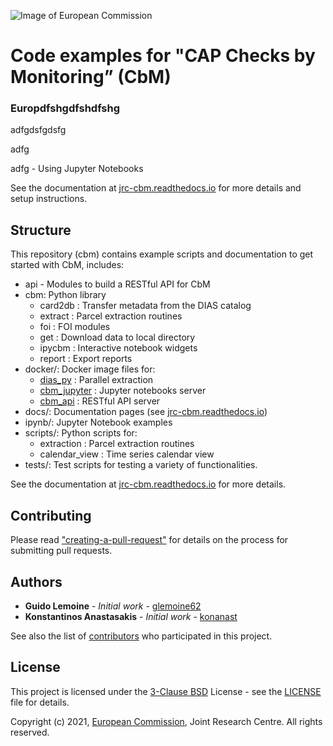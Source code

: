 ![Image of European Commission](https://raw.githubusercontent.com/ec-jrc/cbm/main/docs/img/eu_science_hub.png)
# Code examples for "CAP Checks by Monitoring” (CbM)
### Europdfshgdfshdfshg














adfgdsfgdsfg



adfg

adfg
    - Using Jupyter Notebooks


See the documentation at [jrc-cbm.readthedocs.io](https://jrc-cbm.readthedocs.io)
for more details and setup instructions.


## Structure

This repository (cbm) contains example scripts and documentation to get started
with  CbM, includes:

- api - Modules to build a RESTful API for CbM
- cbm: Python library
    - card2db : Transfer metadata from the DIAS catalog
    - extract : Parcel extraction routines
    - foi : FOI modules
    - get : Download data to local directory
    - ipycbm : Interactive notebook widgets
    - report : Export reports
- docker/: Docker image files for:
    - [dias_py](https://hub.docker.com/r/glemoine62/dias_py) : Parallel extraction
    - [cbm_jupyter](https://hub.docker.com/r/gtcap/cbm_jupyter) : Jupyter notebooks server
    - [cbm_api](https://hub.docker.com/r/gtcap/cbm_api) : RESTful API server
- docs/: Documentation pages (see [jrc-cbm.readthedocs.io](https://jrc-cbm.readthedocs.io))
- ipynb/: Jupyter Notebook examples
- scripts/: Python scripts for:
    - extraction : Parcel extraction routines
    - calendar_view : Time series calendar view
- tests/: Test scripts for testing a variety of functionalities.

See the documentation at [jrc-cbm.readthedocs.io](https://jrc-cbm.readthedocs.io) for more details.


## Contributing

Please read ["creating-a-pull-request"](https://docs.github.com/en/github/collaborating-with-issues-and-pull-requests/creating-a-pull-request)
for details on the process for submitting pull requests.


## Authors

* **Guido Lemoine** - *Initial work* - [glemoine62](https://github.com/glemoine62)
* **Konstantinos Anastasakis** - *Initial work* - [konanast](https://github.com/konanast)

See also the list of [contributors](https://github.com/ec-jrc/cbm/contributors)
who participated in this project.


## License

This project is licensed under the [3-Clause BSD](https://opensource.org/licenses/BSD-3-Clause)
License - see the [LICENSE](LICENSE) file for details.


Copyright (c) 2021, [European Commission](https://ec.europa.eu/),
Joint Research Centre. All rights reserved.
